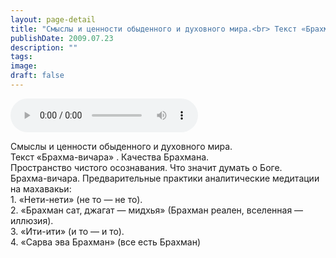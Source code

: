 ```yaml
---
layout: page-detail
title: "Смыслы и ценности обыденного и духовного мира.<br> Текст «Брахма-вичара»"
publishDate: 2009.07.23
description: ""
tags:
image:
draft: false
---
```


<audio title="2009.07.23 - Смыслы и ценности обыденного и духовного мира.<br> Текст «Брахма-вичара».mp3" src="/upload/iblock/d71/d71066c989427eedda810154ab8d69d2.mp3" controls=""></audio>

 Смыслы и ценности обыденного и духовного мира.  
 Текст «Брахма-вичара» . Качества Брахмана.  
 Пространство чистого осознавания. Что значит думать о Боге.  
 Брахма-вичара. Предварительные практики аналитические медитации на махавакьи:  
 1\. «Нети-нети» (не то — не то).  
 2\. «Брахман сат, джагат — мидхья» (Брахман реален, вселенная — иллюзия).  
 3\. «Ити-ити» (и то — и то).  
 4\. «Сарва эва Брахман» (все есть Брахман)   

  
